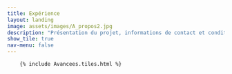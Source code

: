 ```yaml
---
title: Expérience
layout: landing
image: assets/images/A_propos2.jpg
description: "Présentation du projet, informations de contact et conditions de réutilisation."
show_tile: true
nav-menu: false
---
```

<!-- Main -->
<div id="main" class="alt">

<!-- One -->
<section id="one">
	<div class="inner">

        {% include Avancees.tiles.html %}

</div>
</section>
</div>
